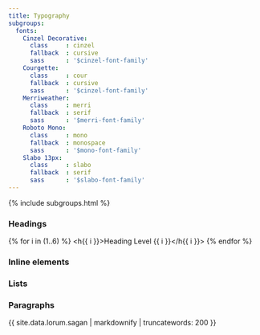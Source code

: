 ```yaml
---
title: Typography
subgroups:
  fonts:
    Cinzel Decorative:
      class     : cinzel
      fallback  : cursive
      sass      : '$cinzel-font-family'
    Courgette:
      class     : cour
      fallback  : cursive
      sass      : '$cinzel-font-family'
    Merriweather:
      class     : merri
      fallback  : serif
      sass      : '$merri-font-family'
    Roboto Mono:
      class     : mono
      fallback  : monospace
      sass      : '$mono-font-family'
    Slabo 13px:
      class     : slabo
      fallback  : serif
      sass      : '$slabo-font-family'
---
```

{% include subgroups.html %}

### Headings

{% for i in (1..6) %}
<h{{ i }}>Heading Level {{ i }}</h{{ i }}>
{% endfor %}

### Inline elements

### Lists

### Paragraphs

{{ site.data.lorum.sagan | markdownify | truncatewords: 200 }}

